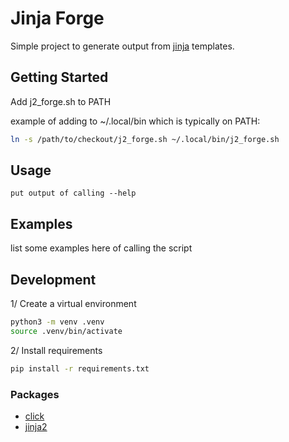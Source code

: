 # Jinja Forge

Simple project to generate output from [jinja](https://palletsprojects.com/p/jinja/) templates.

## Getting Started

Add j2_forge.sh to PATH

example of adding to ~/.local/bin which is typically on PATH:

```bash
ln -s /path/to/checkout/j2_forge.sh ~/.local/bin/j2_forge.sh
```

## Usage

```
put output of calling --help
```

## Examples

list some examples here of calling the script

## Development

1/ Create a virtual environment

```bash
python3 -m venv .venv
source .venv/bin/activate
```

2/ Install requirements

```bash
pip install -r requirements.txt
```

### Packages

- [click](https://click.palletsprojects.com/en/8.1.x/)
- [jinja2](https://jinja.palletsprojects.com/en/3.1.x/)
